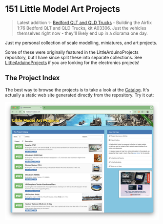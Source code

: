 # 151 Little Model Art Projects

> Latest addition :sparkles: [Bedford QLT and QLD Trucks](./projects/BritishArmy/BedfordTrucks) - Building the Airfix 1:76 Bedford QLT and QLD Trucks, kit A03306. Just the vehicles themselves right now - they'll likely end up in a diorama one day.

Just my personal collection of scale modelling, miniatures, and art projects.

Some of these were originally featured in the LittleArduinoProjects repository, but I have since split these into separate collections.
See [LittleArduinoProjects](https://github.com/tardate/LittleArduinoProjects) if you are looking for the electronics projects!

## The Project Index

The best way to browse the projects is to take a look at the
[Catalog](https://modelart.tardate.com/).
It's actually a static web site generated directly from the repository. Try it out:

[![leap-splash](./catalog/assets/images/splash.png?raw=true)](https://modelart.tardate.com/)
